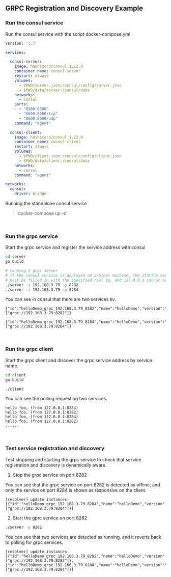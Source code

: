 ## GRPC Registration and Discovery Example

### Run the consul service

Run the consul service with the script docker-compose.yml

```yaml
version: '3.7'

services:

  consul-server:
    image: hashicorp/consul:1.12.0
    container_name: consul-server
    restart: always
    volumes:
      - $PWD/server.json:/consul/config/server.json
      - $PWD/data/server:/consul/data
    networks:
      - consul
    ports:
      - "8500:8500"
      - "8600:8600/tcp"
      - "8600:8600/udp"
    command: "agent"

  consul-client:
    image: hashicorp/consul:1.12.0
    container_name: consul-client
    restart: always
    volumes:
      - $PWD/client.json:/consul/config/client.json
      - $PWD/data/client:/consul/data
    networks:
      - consul
    command: "agent"

networks:
  consul:
    driver: bridge
```

Running the standalone consul service

> docker-compose up -d

<br>

### Run the grpc service

Start the grpc service and register the service address with consul

```bash
cd server
go build

# running 2 grpc server
# If the consul service is deployed on another machine, the startup service configuration
# must be filled in with the specified real ip, and 127.0.0.1 cannot be used.
./server -i 192.168.3.79 -p 8282
./server -i 192.168.3.79 -p 8284
```

You can see in consul that there are two services kv.

```
{"id":"helloDemo_grpc_192.168.3.79_8282","name":"helloDemo","version":"","metadata":null,"endpoints":["grpc://192.168.3.79:8282"]}

{"id":"helloDemo_grpc_192.168.3.79_8284","name":"helloDemo","version":"","metadata":null,"endpoints":["grpc://192.168.3.79:8284"]}
```

<br>

### Run the grpc client

Start the grpc client and discover the grpc service address by service name.

```bash
cd client
go build

./client
```

You can see the polling requesting two services.

```
hello foo, (from 127.0.0.1:8284)
hello foo, (from 127.0.0.1:8282)
hello foo, (from 127.0.0.1:8284)
hello foo, (from 127.0.0.1:8282)
......
```

<br>

### Test service registration and discovery

Test stopping and starting the grpc service to check that service registration and discovery is dynamically aware.

1. Stop the grpc service on port 8282

You can see that the grpc service on port 8282 is detected as offline, and only the service on port 8284 is shown as responsive on the client.

```
[resolver] update instances: [{"id":"helloDemo_grpc_192.168.3.79_8284","name":"helloDemo","version":"","metadata":null,"endpoints":["grpc://192.168.3.79:8284"]}]
```

2. Start the gprc service on port 8282

```bash
./server -p 8282
```

You can see that two services are detected as running, and it reverts back to polling for grpc services.

```
[resolver] update instances: [{"id":"helloDemo_grpc_192.168.3.79_8282","name":"helloDemo","version":"","metadata":null,"endpoints":["grpc://192.168.3.79:8282"]},{"id":"helloDemo_grpc_192.168.3.79_8284","name":"helloDemo","version":"","metadata":null,"endpoints":["grpc://192.168.3.79:8284"]}]
```
